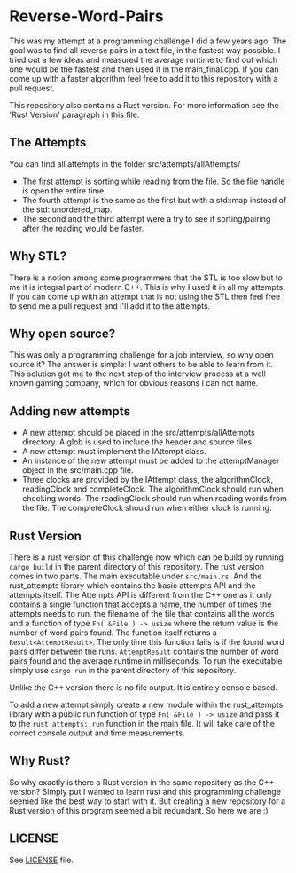 Reverse-Word-Pairs
==================

This was my attempt at a programming challenge I did a few years ago. The goal was to find all reverse pairs in a text file, in the fastest way possible. I tried out a few ideas and measured the average runtime to find out which one would be the fastest and then used it in the main_final.cpp. If you can come up with a faster algorithm feel free to add it to this repository with a pull request.

This repository also contains a Rust version. For more information see the 'Rust Version' paragraph in this file.

The Attempts
------------
You can find all attempts in the folder src/attempts/allAttempts/

* The first attempt is sorting while reading from the file. So the file handle is open the entire time.
* The fourth attempt is the same as the first but with a std::map instead of the std::unordered_map.
* The second and the third attempt were a try to see if sorting/pairing after the reading would be faster.

Why STL?
--------
There is a notion among some programmers that the STL is too slow but to me it is integral part of modern C++. This is why I used it in all my attempts. If you can come up with an attempt that is not using the STL then feel free to send me a pull request and I'll add it to the attempts.

Why open source?
----------------
This was only a programming challenge for a job interview, so why open source it? The answer is simple: I want others to be able to learn from it. This solution got me to the next step of the interview process at a well known gaming company, which for obvious reasons I can not name.

Adding new attempts
-------------------
* A new attempt should be placed in the src/attempts/allAttempts directory. A glob is used to include the header and source files.
* A new attempt must implement the IAttempt class.
* An instance of the new attempt must be added to the attemptManager object in the src/main.cpp file.
* Three clocks are provided by the IAttempt class, the algorithmClock, readingClock and completeClock. The algorithmClock should run when checking words. The readingClock should run when reading words from the file. The completeClock should run when either clock is running.

Rust Version
------------
There is a rust version of this challenge now which can be build by running `cargo build` in the parent directory of this repository. The rust version comes in two parts. The main executable under `src/main.rs`. And the rust_attempts library which contains the basic attempts API and the attempts itself. The Attempts API is different from the C++ one as it only contains a single function that accepts a name, the number of times the attempts needs to run, the filename of the file that contains all the words and a function of type `Fn( &File ) -> usize` where the return value is the number of word pairs found. The function itself returns a `Result<AttemptResult>`. The only time this function fails is if the found word pairs differ between the runs. `AttemptResult` contains the number of word pairs found and the average runtime in milliseconds. To run the executable simply use `cargo run` in the parent directory of this repository.

Unlike the C++ version there is no file output. It is entirely console based.

To add a new attempt simply create a new module within the rust_attempts library with a public run function of type `Fn( &File ) -> usize` and pass it to the `rust_attempts::run` function in the main file. It will take care of the correct console output and time measurements.

Why Rust?
---------
So why exactly is there a Rust version in the same repository as the C++ version? Simply put I wanted to learn rust and this programming challenge seemed like the best way to start with it. But creating a new repository for a Rust version of this program seemed a bit redundant. So here we are :)

LICENSE
-------
See [LICENSE](LICENSE) file.
